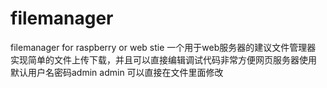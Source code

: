 # filemanager
filemanager for raspberry or web stie
一个用于web服务器的建议文件管理器 实现简单的文件上传下载，并且可以直接编辑调试代码非常方便网页服务器使用
默认用户名密码admin admin 可以直接在文件里面修改
